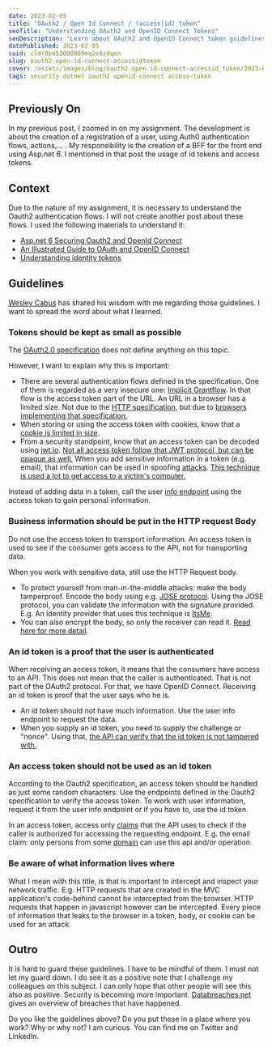 ```yaml
---
date: 2023-02-05
title: "OAuth2 / Open Id Connect / (access|id)_token"
seoTitle: "Understanding OAuth2 and OpenID Connect Tokens"
seoDescription: "Learn about OAuth2 and OpenID Connect token guidelines, including best practices for handling access tokens and ID tokens securely"
datePublished: 2023-02-05
cuid: cldr8pa53000009mq2e6zdqxn
slug: oauth2-open-id-connect-accessidtoken
cover: /assets/images/blog/oauth2-open-id-connect-accessid_token/2023-02-05-oauth2-open-id-connect-accessid_token.cover.jpeg
tags: security dotnet oauth2 openid-connect access-token
---
```


## Previously On

In my previous post, I zoomed in on my assignment. The development is about the creation of a registration of a user, using Auth0 authentication flows, actions,... . My responsibility is the creation of a BFF for the front end using Asp.net 6. I mentioned in that post the usage of id tokens and access tokens.

## Context

Due to the nature of my assignment, it is necessary to understand the Oauth2 authentication flows. I will not create another post about these flows. I used the following materials to understand it:

- [Asp.net 6 Securing Oauth2 and OpenId Connect](https://app.pluralsight.com/library/courses/asp-dot-net-core-6-securing-oauth-2-openid-connect/table-of-contents)
- [An Illustrated Guide to OAuth and OpenID Connect](https://www.youtube.com/watch?v=t18YB3xDfXI)
- [Understanding identity tokens](https://www.scottbrady91.com/openid-connect/identity-tokens)

## Guidelines

[Wesley Cabus](https://wesleycabus.be/) has shared his wisdom with me regarding those guidelines. I want to spread the word about what I learned.

### Tokens should be kept as small as possible

The [OAuth2.0 specification](https://www.ietf.org/rfc/rfc6749.txt) does not define anything on this topic.

However, I want to explain why this is important:

- There are several authentication flows defined in the specification. One of them is regarded as a very insecure one: [Implicit Grantflow](https://learn.microsoft.com/en-us/azure/active-directory/develop/v2-oauth2-implicit-grant-flow). In that flow is the access token part of the URL. An URL in a browser has a limited size. Not due to the [HTTP specification](https://www.ietf.org/rfc/rfc2616.txt), but due to [browsers implementing that specification.](https://www.ietf.org/rfc/rfc2616.txt)
- When storing or using the access token with cookies, know that a [cookie is limited in size](https://stackoverflow.com/questions/640938/what-is-the-maximum-size-of-a-web-browsers-cookies-key).
- From a security standpoint, know that an access token can be decoded using [jwt.io](http://jwt.io). [Not all access token follow that JWT protocol, but can be opaque as well.](https://medium.com/@piyumimdasanayaka/json-web-token-jwt-vs-opaque-token-984791a3e715) When you add sensitive information in a token (e.g. email), that information can be used in spoofing [attacks](https://www.rapid7.com/fundamentals/spoofing-attacks/). [This technique is used a lot to get access to a victim's computer.](https://www.ncsc.gov.uk/information/how-cyber-attacks-work#:~:text=Un%2Dtargeted%20cyber%20attacks&text=phishing%20%2D%20sending%20emails%20to%20large,order%20to%20exploit%20visiting%20users)

Instead of adding data in a token, call the user [info endpoint](https://learn.microsoft.com/en-us/azure/active-directory/develop/userinfo) using the access token to gain personal information.

### Business information should be put in the HTTP request Body

Do not use the access token to transport information. An access token is used to see if the consumer gets access to the API, not for transporting data.

When you work with sensitive data, still use the HTTP Request body.

- To protect yourself from man-in-the-middle attacks: make the body tamperproof. Encode the body using e.g. [JOSE protocol](https://jose.readthedocs.io/en/latest/). Using the JOSE protocol, you can validate the information with the signature provided. E.g. An identity provider that uses this technique is [ItsMe](https://belgianmobileid.github.io/doc/JOSE/).
- You can also encrypt the body, so only the receiver can read it. [Read here for more detail](https://karatejb.blogspot.com/2020/02/aspnet-core-encrypt-and-decrypt-request.html).

### An id token is a proof that the user is authenticated

When receiving an access token, it means that the consumers have access to an API. This does not mean that the caller is authenticated. That is not part of the OAuth2 protocol. For that, we have OpenID Connect. Receiving an id token is proof that the user says who he is.

- An id token should not have much information. Use the user info endpoint to request the data.
- When you supply an id token, you need to supply the challenge or "nonce". Using that, [the API can verify that the id token is not tampered with.](https://curity.io/resources/learn/validating-an-id-token/)

### An access token should not be used as an id token

According to the Oauth2 specification, an access token should be handled as just some random characters. Use the endpoints defined in the Oauth2 specification to verify the access token. To work with user information, request it from the user info endpoint or if you have to, use the id token.

In an access token, access only [claims](https://auth0.com/docs/get-started/apis/scopes/openid-connect-scopes#:~:text=OpenID%20Connect%20(OIDC)%20scopes%20are,user%20attributes%20the%20application%20needs.) that the API uses to check if the caller is authorized for accessing the requesting endpoint. E.g. the email claim: only persons from some [domain](http://axa.be) can use this api and/or operation.

### Be aware of what information lives where

What I mean with this title, is that is important to intercept and inspect your network traffic. E.g. HTTP requests that are created in the MVC application's code-behind cannot be intercepted from the browser. HTTP requests that happen in javascript however can be intercepted. Every piece of information that leaks to the browser in a token, body, or cookie can be used for an attack.

## Outro

It is hard to guard these guidelines. I have to be mindful of them. I must not let my guard down. I do see it as a positive note that I challenge my colleagues on this subject. I can only hope that other people will see this also as positive. Security is becoming more important. [Databreaches.net](https://www.databreaches.net/) gives an overview of breaches that have happened.

Do you like the guidelines above? Do you put these in a place where you work? Why or why not? I am curious. You can find me on Twitter and LinkedIn.
```
